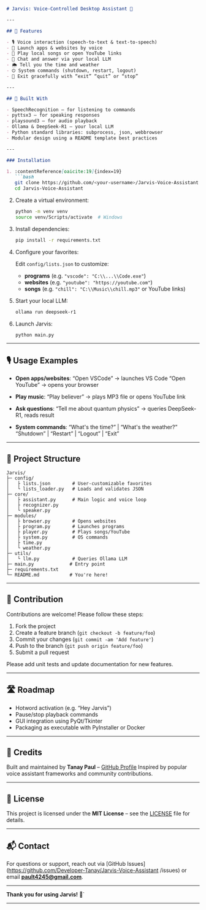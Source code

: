 ````markdown
# Jarvis: Voice-Controlled Desktop Assistant 🤖

---

## 🚀 Features

- 🎙️ Voice interaction (speech-to-text & text-to-speech)
- 🚀 Launch apps & websites by voice
- 🎵 Play local songs or open YouTube links
- 🤖 Chat and answer via your local LLM
- 🌦️ Tell you the time and weather
- ⏻ System commands (shutdown, restart, logout)
- 🚪 Exit gracefully with “exit” “quit” or “stop”

---

## 🧱 Built With

- SpeechRecognition – for listening to commands  
- pyttsx3 – for speaking responses  
- playsound3 – for audio playback  
- Ollama & DeepSeek‑R1 – your local LLM  
- Python standard libraries: subprocess, json, webbrowser  
- Modular design using a README template best practices

---

### Installation

1. :contentReference[oaicite:19]{index=19}
   ```bash
   git clone https://github.com/<your‑username>/Jarvis-Voice-Assistant.git
   cd Jarvis-Voice-Assistant
````

2. Create a virtual environment:

   ```bash
   python -m venv venv
   source venv/Scripts/activate  # Windows
   ```

3. Install dependencies:

   ```bash
   pip install -r requirements.txt
   ```

4. Configure your favorites:

   Edit `config/lists.json` to customize:

   * **programs** (e.g. `"vscode": "C:\\...\\Code.exe"`)
   * **websites** (e.g. `"youtube": "https://youtube.com"`)
   * **songs** (e.g. `"chill": "C:\\Music\\chill.mp3"` or YouTube links)

5. Start your local LLM:

   ```bash
   ollama run deepseek-r1
   ```

6. Launch Jarvis:

   ```bash
   python main.py
   ```

---

## 🎙️ Usage Examples

* **Open apps/websites**:
  “Open VSCode” → launches VS Code
  “Open YouTube” → opens your browser

* **Play music**:
  “Play believer” → plays MP3 file or opens YouTube link

* **Ask questions**:
  “Tell me about quantum physics” → queries DeepSeek-R1, reads result

* **System commands**:
  “What's the time?” | “What's the weather?”
  “Shutdown” | “Restart” | “Logout” | “Exit”

---

## 🧩 Project Structure

```
Jarvis/
├─ config/
│   ├ lists.json        # User-customizable favorites
│   └ lists_loader.py   # Loads and validates JSON
├─ core/
│   ├ assistant.py      # Main logic and voice loop
│   ├ recognizer.py
│   └ speaker.py
├─ modules/
│   ├ browser.py        # Opens websites
│   ├ program.py        # Launches programs
│   ├ player.py         # Plays songs/YouTube
│   ├ system.py         # OS commands
│   ├ time.py
│   └ weather.py
├─ utils/
│   └ llm.py            # Queries Ollama LLM
├─ main.py             # Entry point
├─ requirements.txt
└─ README.md           # You're here!
```

---

## 📌 Contribution

Contributions are welcome! Please follow these steps:

1. Fork the project
2. Create a feature branch (`git checkout -b feature/foo`)
3. Commit your changes (`git commit -am 'Add feature'`)
4. Push to the branch (`git push origin feature/foo`)
5. Submit a pull request

Please add unit tests and update documentation for new features.

---

## 🛣️ Roadmap

* Hotword activation (e.g. “Hey Jarvis”)
* Pause/stop playback commands
* GUI integration using PyQt/Tkinter
* Packaging as executable with PyInstaller or Docker

---

## 🙋 Credits

Built and maintained by **Tanay Paul** – [GitHub Profile](https://github.com/Developer-Tanay)
Inspired by popular voice assistant frameworks and community contributions.

---

## 📄 License

This project is licensed under the **MIT License** – see the [LICENSE](LICENSE) file for details.

---

## 📬 Contact

For questions or support, reach out via [GitHub Issues](https://github.com/Developer-Tanay/Jarvis-Voice-Assistant
/issues) or email **[pault4245@gmail.com](mailto:pault4245@gmail.com)**.

---

**Thank you for using Jarvis!** 🎉\`

---